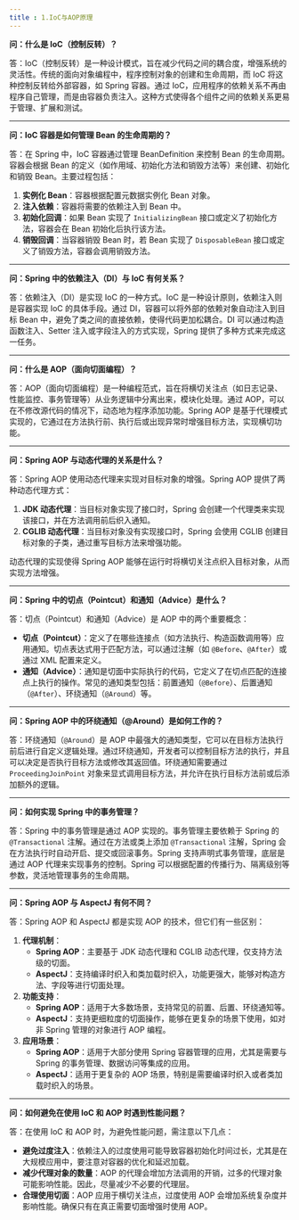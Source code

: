 ```yaml
---
title : 1.IoC与AOP原理
---
```


**问：什么是 IoC（控制反转）？**

答：IoC（控制反转）是一种设计模式，旨在减少代码之间的耦合度，增强系统的灵活性。传统的面向对象编程中，程序控制对象的创建和生命周期，而 IoC 将这种控制反转给外部容器，如 Spring 容器。通过 IoC，应用程序的依赖关系不再由程序自己管理，而是由容器负责注入。这种方式使得各个组件之间的依赖关系更易于管理、扩展和测试。

------

**问：IoC 容器是如何管理 Bean 的生命周期的？**

答：在 Spring 中，IoC 容器通过管理 BeanDefinition 来控制 Bean 的生命周期。容器会根据 Bean 的定义（如作用域、初始化方法和销毁方法等）来创建、初始化和销毁 Bean。主要过程包括：

1. **实例化 Bean**：容器根据配置元数据实例化 Bean 对象。
2. **注入依赖**：容器将需要的依赖注入到 Bean 中。
3. **初始化回调**：如果 Bean 实现了 `InitializingBean` 接口或定义了初始化方法，容器会在 Bean 初始化后执行该方法。
4. **销毁回调**：当容器销毁 Bean 时，若 Bean 实现了 `DisposableBean` 接口或定义了销毁方法，容器会调用销毁方法。

------

**问：Spring 中的依赖注入（DI）与 IoC 有何关系？**

答：依赖注入（DI）是实现 IoC 的一种方式。IoC 是一种设计原则，依赖注入则是容器实现 IoC 的具体手段。通过 DI，容器可以将外部的依赖对象自动注入到目标 Bean 中，避免了类之间的直接依赖，使得代码更加松耦合。DI 可以通过构造函数注入、Setter 注入或字段注入的方式实现，Spring 提供了多种方式来完成这一任务。

------

**问：什么是 AOP（面向切面编程）？**

答：AOP（面向切面编程）是一种编程范式，旨在将横切关注点（如日志记录、性能监控、事务管理等）从业务逻辑中分离出来，模块化处理。通过 AOP，可以在不修改源代码的情况下，动态地为程序添加功能。Spring AOP 是基于代理模式实现的，它通过在方法执行前、执行后或出现异常时增强目标方法，实现横切功能。

------

**问：Spring AOP 与动态代理的关系是什么？**

答：Spring AOP 使用动态代理来实现对目标对象的增强。Spring AOP 提供了两种动态代理方式：

1. **JDK 动态代理**：当目标对象实现了接口时，Spring 会创建一个代理类来实现该接口，并在方法调用前后织入通知。
2. **CGLIB 动态代理**：当目标对象没有实现接口时，Spring 会使用 CGLIB 创建目标对象的子类，通过重写目标方法来增强功能。

动态代理的实现使得 Spring AOP 能够在运行时将横切关注点织入目标对象，从而实现方法增强。

------

**问：Spring 中的切点（Pointcut）和通知（Advice）是什么？**

答：切点（Pointcut）和通知（Advice）是 AOP 中的两个重要概念：

- **切点（Pointcut）**：定义了在哪些连接点（如方法执行、构造函数调用等）应用通知。切点表达式用于匹配方法，可以通过注解（如 `@Before`、`@After`）或通过 XML 配置来定义。
- **通知（Advice）**：通知是切面中实际执行的代码，它定义了在切点匹配的连接点上执行的操作。常见的通知类型包括：前置通知（`@Before`）、后置通知（`@After`）、环绕通知（`@Around`）等。

------

**问：Spring AOP 中的环绕通知（@Around）是如何工作的？**

答：环绕通知（`@Around`）是 AOP 中最强大的通知类型，它可以在目标方法执行前后进行自定义逻辑处理。通过环绕通知，开发者可以控制目标方法的执行，并且可以决定是否执行目标方法或修改其返回值。环绕通知需要通过 `ProceedingJoinPoint` 对象来显式调用目标方法，并允许在执行目标方法前或后添加额外的逻辑。

------

**问：如何实现 Spring 中的事务管理？**

答：Spring 中的事务管理是通过 AOP 实现的。事务管理主要依赖于 Spring 的 `@Transactional` 注解。通过在方法或类上添加 `@Transactional` 注解，Spring 会在方法执行时自动开启、提交或回滚事务。Spring 支持声明式事务管理，底层是通过 AOP 代理来实现事务的控制。Spring 可以根据配置的传播行为、隔离级别等参数，灵活地管理事务的生命周期。

------

**问：Spring AOP 与 AspectJ 有何不同？**

答：Spring AOP 和 AspectJ 都是实现 AOP 的技术，但它们有一些区别：

1. **代理机制**：
   - **Spring AOP**：主要基于 JDK 动态代理和 CGLIB 动态代理，仅支持方法级的切面。
   - **AspectJ**：支持编译时织入和类加载时织入，功能更强大，能够对构造方法、字段等进行切面处理。
2. **功能支持**：
   - **Spring AOP**：适用于大多数场景，支持常见的前置、后置、环绕通知等。
   - **AspectJ**：支持更细粒度的切面操作，能够在更复杂的场景下使用，如对非 Spring 管理的对象进行 AOP 编程。
3. **应用场景**：
   - **Spring AOP**：适用于大部分使用 Spring 容器管理的应用，尤其是需要与 Spring 的事务管理、数据访问等集成的应用。
   - **AspectJ**：适用于更复杂的 AOP 场景，特别是需要编译时织入或者类加载时织入的场景。

------

**问：如何避免在使用 IoC 和 AOP 时遇到性能问题？**

答：在使用 IoC 和 AOP 时，为避免性能问题，需注意以下几点：

- **避免过度注入**：依赖注入的过度使用可能导致容器初始化时间过长，尤其是在大规模应用中，要注意对容器的优化和延迟加载。
- **减少代理对象的数量**：AOP 的代理会增加方法调用的开销，过多的代理对象可能影响性能。因此，尽量减少不必要的代理层。
- **合理使用切面**：AOP 应用于横切关注点，过度使用 AOP 会增加系统复杂度并影响性能。确保只有在真正需要切面增强时使用 AOP。

